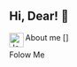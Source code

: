 ## Hi, Dear! 👋

About me
[<img align = "left" alt = "JavaScript" width = "26 px" scr = "JavaScript https://raw.githubusercontent.com/github/explore/80688e429a7d4ef2fca1e82350fe8e3517d3494d/topics/javascript/javascript.png" />]

Folow Me